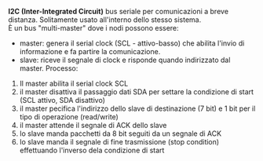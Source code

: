  **I2C (Inter-Integrated Circuit)** bus seriale per comunicazioni a breve distanza. Solitamente usato all'interno dello stesso sistema.  
 È un bus "multi-master" dove i nodi possono essere:

* master: genera il serial clock (SCL - attivo-basso) che abilita l'invio di informazione e fa partire la comunicazione.
* slave: riceve il segnale di clock e risponde quando indirizzato dal master.
 Processo:

 1. Il master abilita il serial clock SCL
 2. il master disattiva il passaggio dati SDA per settare la condizione di start (SCL attivo, SDA disattivo)
 3. il master pecifica l'indirizzo dello slave di destinazione (7 bit) e 1 bit per il tipo di operazione (read/write)
 4. il master attende il segnale di ACK dello slave
 5. lo slave manda pacchetti da 8 bit seguiti da un segnale di ACK
 6. lo slave manda il segnale di fine trasmissione (stop condition) effettuando l'inverso dela condizione di start
